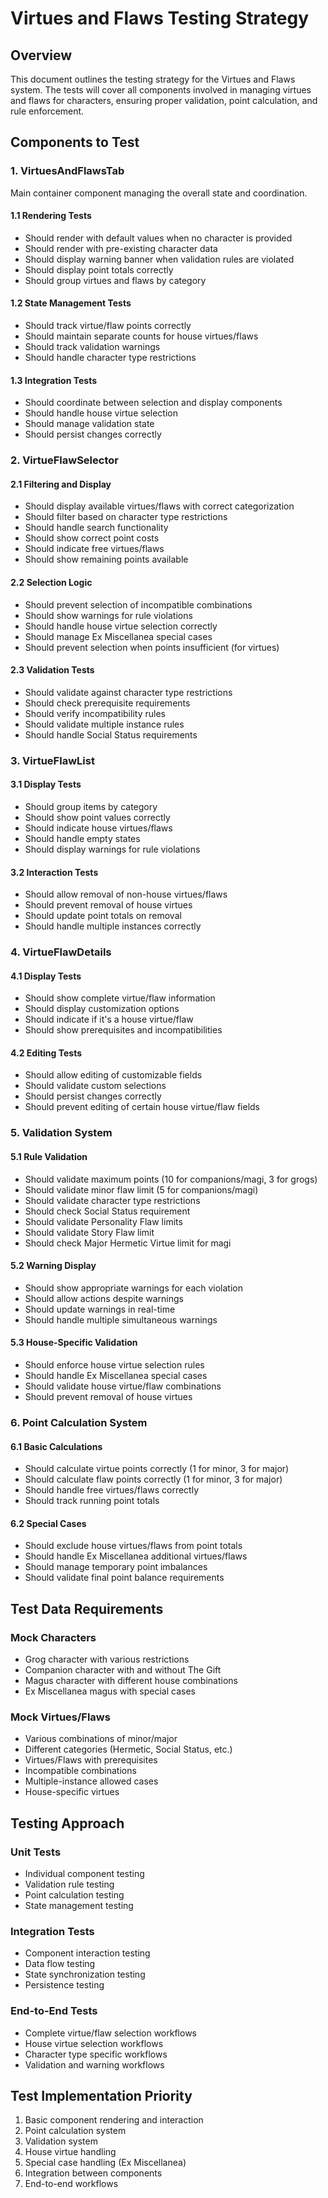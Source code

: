# Virtues and Flaws Testing Strategy

## Overview

This document outlines the testing strategy for the Virtues and Flaws system. The tests will cover all components involved in managing virtues and flaws for characters, ensuring proper validation, point calculation, and rule enforcement.

## Components to Test

### 1. VirtuesAndFlawsTab

Main container component managing the overall state and coordination.

#### 1.1 Rendering Tests

- Should render with default values when no character is provided
- Should render with pre-existing character data
- Should display warning banner when validation rules are violated
- Should display point totals correctly
- Should group virtues and flaws by category

#### 1.2 State Management Tests

- Should track virtue/flaw points correctly
- Should maintain separate counts for house virtues/flaws
- Should track validation warnings
- Should handle character type restrictions

#### 1.3 Integration Tests

- Should coordinate between selection and display components
- Should handle house virtue selection
- Should manage validation state
- Should persist changes correctly

### 2. VirtueFlawSelector

#### 2.1 Filtering and Display

- Should display available virtues/flaws with correct categorization
- Should filter based on character type restrictions
- Should handle search functionality
- Should show correct point costs
- Should indicate free virtues/flaws
- Should show remaining points available

#### 2.2 Selection Logic

- Should prevent selection of incompatible combinations
- Should show warnings for rule violations
- Should handle house virtue selection correctly
- Should manage Ex Miscellanea special cases
- Should prevent selection when points insufficient (for virtues)

#### 2.3 Validation Tests

- Should validate against character type restrictions
- Should check prerequisite requirements
- Should verify incompatibility rules
- Should validate multiple instance rules
- Should handle Social Status requirements

### 3. VirtueFlawList

#### 3.1 Display Tests

- Should group items by category
- Should show point values correctly
- Should indicate house virtues/flaws
- Should handle empty states
- Should display warnings for rule violations

#### 3.2 Interaction Tests

- Should allow removal of non-house virtues/flaws
- Should prevent removal of house virtues
- Should update point totals on removal
- Should handle multiple instances correctly

### 4. VirtueFlawDetails

#### 4.1 Display Tests

- Should show complete virtue/flaw information
- Should display customization options
- Should indicate if it's a house virtue/flaw
- Should show prerequisites and incompatibilities

#### 4.2 Editing Tests

- Should allow editing of customizable fields
- Should validate custom selections
- Should persist changes correctly
- Should prevent editing of certain house virtue/flaw fields

### 5. Validation System

#### 5.1 Rule Validation

- Should validate maximum points (10 for companions/magi, 3 for grogs)
- Should validate minor flaw limit (5 for companions/magi)
- Should validate character type restrictions
- Should check Social Status requirement
- Should validate Personality Flaw limits
- Should validate Story Flaw limit
- Should check Major Hermetic Virtue limit for magi

#### 5.2 Warning Display

- Should show appropriate warnings for each violation
- Should allow actions despite warnings
- Should update warnings in real-time
- Should handle multiple simultaneous warnings

#### 5.3 House-Specific Validation

- Should enforce house virtue selection rules
- Should handle Ex Miscellanea special cases
- Should validate house virtue/flaw combinations
- Should prevent removal of house virtues

### 6. Point Calculation System

#### 6.1 Basic Calculations

- Should calculate virtue points correctly (1 for minor, 3 for major)
- Should calculate flaw points correctly (1 for minor, 3 for major)
- Should handle free virtues/flaws correctly
- Should track running point totals

#### 6.2 Special Cases

- Should exclude house virtues/flaws from point totals
- Should handle Ex Miscellanea additional virtues/flaws
- Should manage temporary point imbalances
- Should validate final point balance requirements

## Test Data Requirements

### Mock Characters

- Grog character with various restrictions
- Companion character with and without The Gift
- Magus character with different house combinations
- Ex Miscellanea magus with special cases

### Mock Virtues/Flaws

- Various combinations of minor/major
- Different categories (Hermetic, Social Status, etc.)
- Virtues/Flaws with prerequisites
- Incompatible combinations
- Multiple-instance allowed cases
- House-specific virtues

## Testing Approach

### Unit Tests

- Individual component testing
- Validation rule testing
- Point calculation testing
- State management testing

### Integration Tests

- Component interaction testing
- Data flow testing
- State synchronization testing
- Persistence testing

### End-to-End Tests

- Complete virtue/flaw selection workflows
- House virtue selection workflows
- Character type specific workflows
- Validation and warning workflows

## Test Implementation Priority

1. Basic component rendering and interaction
2. Point calculation system
3. Validation system
4. House virtue handling
5. Special case handling (Ex Miscellanea)
6. Integration between components
7. End-to-end workflows
